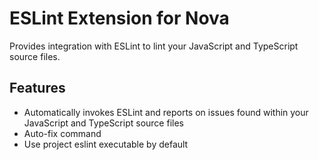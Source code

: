 # ESLint Extension for Nova

Provides integration with ESLint to lint your JavaScript and TypeScript source
files.

## Features

* Automatically invokes ESLint and reports on issues found within your
  JavaScript and TypeScript source files
* Auto-fix command
* Use project eslint executable by default
